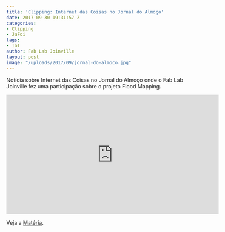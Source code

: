 ```yaml
---
title: 'Clipping: Internet das Coisas no Jornal do Almoço'
date: 2017-09-30 19:31:57 Z
categories:
- Clipping
- JaFoi
tags:
- IoT
author: Fab Lab Joinville
layout: post
image: "/uploads/2017/09/jornal-do-almoco.jpg"
---
```


Notícia sobre Internet das Coisas no Jornal do Almoço onde o Fab Lab Joinville fez uma participação sobre o projeto Flood Mapping.

<iframe width="560" height="315" src="https://www.youtube.com/embed/BDimDy-CWCw?ecver=1" frameborder="0" allowfullscreen></iframe>

Veja a [Matéria](http://g1.globo.com/sc/santa-catarina/jornal-do-almoco/videos/t/edicoes/v/internet-das-coisas-esta-sendo-testado-em-duas-cidades-de-sc/6185151/).

